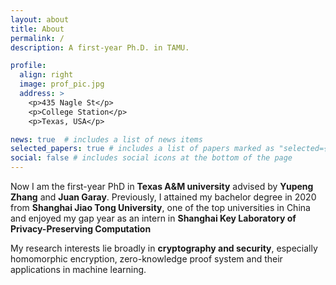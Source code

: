 ```yaml
---
layout: about
title: About
permalink: /
description: A first-year Ph.D. in TAMU.

profile:
  align: right
  image: prof_pic.jpg
  address: >
    <p>435 Nagle St</p>
    <p>College Station</p>
    <p>Texas, USA</p>

news: true  # includes a list of news items
selected_papers: true # includes a list of papers marked as "selected={true}"
social: false # includes social icons at the bottom of the page
---
```


Now I am the first-year PhD in **Texas A&M university** advised by **Yupeng Zhang** and **Juan Garay**. Previously, I attained my bachelor degree in 2020 from **Shanghai Jiao Tong University**, one of the top universities in China and enjoyed my gap year as an intern in **Shanghai Key Laboratory of Privacy-Preserving Computation**

My research interests lie broadly in **cryptography and security**, especially homomorphic encryption, zero-knowledge proof system and their applications in machine learning.
